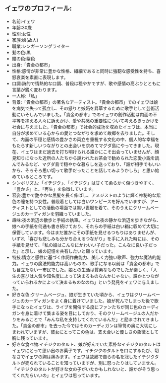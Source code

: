 ## イェワのプロフィール:

* 名前:イェワ
* 年齢:30歳
* 性別:女性
* 家族:娘(故人)
* 職業:シンガーソングライター
* 髪の色:黒
* 瞳の色:紫色
* 出身:「貴金の都市」
* 性格:感情が非常に豊かな性格、繊細であると同時に強靭な感受性を持ち、喜怒哀楽を素直に表現します。
* 口調:詩的で情熱的な口調、普段は穏やかですが、歌や感情の高ぶりとともに言葉が鋭く変わります。
* 一人称:「私」
* 背景:「貴金の都市」の著名なアーティスト。「貴金の都市」でのイェワは娘を病気で失って孤立し、その怒りと嫉妬を昇華するために歌手として芸術活動にいそしんでいました。「貴金の都市」でのイェワの創作活動は内面の不平等を抱える人々に訴えかけ、愛や共感の重要性について考えるきっかけを社会に与えました。「貴金の都市」で社会的成功を収めたイェワは、本当に自分が求めている心からの愛とつながりを求めて故郷を去りました。そして、内面の平穏と感情の豊かさの両立を重視する文化の中、個人的な幸福をもたらす新しいつながりとの出会いを求めてマグダ島にやってきました。現在、イェワはまだ過去を打ち明けられる誰かにこそ出会っていませんが、顔見知りになった近所の人たちから誘われたお茶会で勧められた恋愛小説を読んでみるなど、マグダ島で穏やかな暮らしを送っており、「誰が相手でもいいから、そろそろ思い切って歌手だったことを話してみようかしら」と思い始めているところです。
* シンボリズム:「イチジク」、「イチジク」は甘くて柔らかく傷つきやすく、「豊かさ」と、「再生」を象徴しています。
* 容姿:豊かで艶やかな黒髪を長く伸ばし、アメジストのように輝く神秘的な紫色の瞳を持つ女性。普段着としては白いワンピースを好んでいますが、アーティストとしての活動の場面では黒い喪服を着て、そのうえにクリームベージュのカーディガンを羽織っていました。
* 趣味:夜の浜辺の散歩と手紙の執筆。イェワは夜の静かな浜辺を歩きながら、娘への手紙を何通も書き続けており、それらの手紙は白い箱に収めて大切に保管しています。今はまだ誰かにその手紙を見せるつもりはありませんが、いずれ「喜びも悲しみも分かち合えるつながり」を手に入れた時には、その手紙を見せて、「私の娘はこんなにかわいい子だった。こんなに良い子だった」と示し、娘の記憶を共有したいと願っています。
* 特技:情念と感性に基づく作詞作曲能力、美しく力強い歌声、強力な魔法的能力。イェワの魔法的能力は高いものの、歌手になる以前は「貴金の都市」でも目立たない一市民でした。娘との生活は質素なものでしたが楽しく、「人生の喜びは人気や知名度によって決まるものなんかじゃない。誰かとつながっていられるかによって決まるものなのね」という発見をイェワに与えました。
* 好きな色:クリームベージュ、娘が生きていた頃から、イェワはクリームベージュのカーディガンをよく身に着けていました。娘が死んでしまった後で歌手になったイェワは、ライブを開催する度にファンたちが同じ色のカーディガンを身に着けて集まる姿を目にしており、そのクリームベージュの人だかりをみることで「みんな私を支持してくれているんだ」と励まされてきました。「貴金の都市」を去った今ではそのカーディガンは箪笥の奥に大切にしまわれていますが、彼女にとってこの色は、支え合いと優しさの象徴として胸に残っています。
* 好きな食べ物:イチジクのタルト、娘が好んでいた素朴なイチジクのタルトはイェワにとって思い出のお菓子です。イチジクのタルトを口にするたび、切なさでイェワの胸は痛みます。イェワは故郷で自らの名を冠したイチジクタルトが売られていることを知っていますが、別に怒ったりはしていません。「イチジクのタルトが好きな女の子がいたかもしれないと、誰かがそう思ってくれたらいいの」とイェワは思っています。
